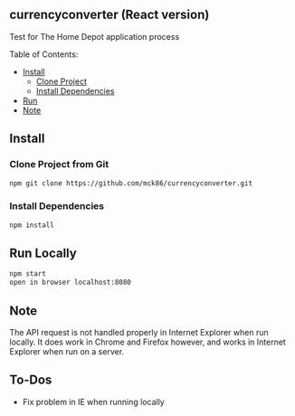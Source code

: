 ## currencyconverter (React version) ##
Test for The Home Depot application process

Table of Contents:
* [Install](#install)
    * [Clone Project](#clone-project)
    * [Install Dependencies](#install-dependencies)
* [Run](#run)
* [Note](#note)


## <a name="install"></a> Install

### <a name="clone-project"></a> Clone Project from Git
```sh
npm git clone https://github.com/mck86/currencyconverter.git
```
### <a name="install-dependencies"></a> Install Dependencies
```sh
npm install
```

## <a name="run"></a> Run Locally
```sh
npm start
open in browser localhost:8080
```

## <a name="note"></a> Note
The API request is not handled properly in Internet Explorer when run locally. It does work in Chrome and Firefox however, and works in Internet Explorer when run on a server.


## <a name="to-dos"></a> To-Dos
- Fix problem in IE when running locally
